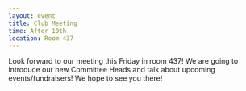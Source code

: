 ```yaml
---
layout: event
title: Club Meeting
time: After 10th
location: Room 437
---
```

Look forward to our meeting this Friday in room 437! We are going to introduce our new Committee Heads and talk about upcoming events/fundraisers! We hope to see you there!